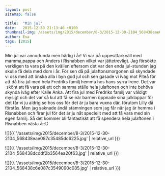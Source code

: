 ```yaml
---
layout: post
sitemap: false

title:  "Min jul"
date:   2015-12-30 21:13:40 +0100
thumbnail-img: /assets/img/2015/december/8-3/2015-12-30-2104_568438eae087c35485dc6225.jpg
author: Eva
tags: [2015]
---
```


Min jul var annorlunda men härlig i år! Vi var på uppesittarkväll med mamma,pappa och Anders i Risnabben vilket var jättetrevligt. Jag försökte verkligen ta vara på den kvällen eftersom det var den enda jul-stunden jag skulle få dela med dom i år. För sen då på julaftonsmorgonen så skyndade vi oss med att önska alla i byn god jul och sen gasade vi iväg mot Piteå för att då fira jul med hela Fredriks familj hemma hos hans syrra Irene. Det var  skönt att få vara på ett och samma ställe hela julaftonen och inte behöva skynda iväg efter Kalle Anka. Att fira jul med Fredriks familj var väldigt mysigt och det var så kul att få se när barnen öppnade sina julklappar för det får vi ju aldrig se hos oss för det är ju bara vuxna där, förutom Lilly då förstås. Men jag saknade ändå stämningen som jag får när jag är hemma i Risnabben och firar jul för det är ju nåt speciellt med att få vara med sin egen familj. Så det kommer bli fantastiskt att få spendera hela julaftonen i Risnabben nästa år:D

![]({{ '/assets/img/2015/december/8-3/2015-12-30-2104_568438eae087c35485dc6225.jpg'  | relative_url }})

![]({{ '/assets/img/2015/december/8-3/2015-12-30-2104_568438dcddf2b3564ea20f63.jpg'  | relative_url }})

![]({{ '/assets/img/2015/december/8-3/2015-12-30-2104_568438c6e087c3549090c085.jpg'  | relative_url }})

